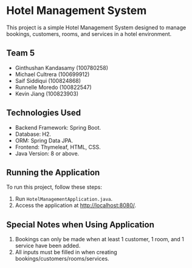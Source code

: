 # Hotel Management System

This project is a simple Hotel Management System designed to manage bookings, customers, rooms, and services in a hotel environment.

## Team 5
- Ginthushan Kandasamy (100780258)
- Michael Cultrera (100699912)
- Saif Siddiqui (100824868)
- Runnelle Moredo (100822547)
- Kevin Jiang (100823903)


## Technologies Used

- Backend Framework: Spring Boot.
- Database: H2.
- ORM: Spring Data JPA.
- Frontend: Thymeleaf, HTML, CSS.
- Java Version: 8 or above.

## Running the Application

To run this project, follow these steps:

1. Run `HotelManagementApplication.java`.
2. Access the application at [http://localhost:8080/](http://localhost:8080/).

## Special Notes when Using Application

1. Bookings can only be made when at least 1 customer, 1 room, and 1 service have been added.
2. All inputs must be filled in when creating bookings/customers/rooms/services.


